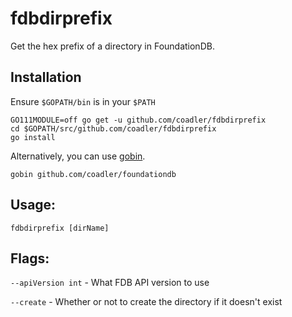 # fdbdirprefix

Get the hex prefix of a directory in FoundationDB.

## Installation

Ensure `$GOPATH/bin` is in your `$PATH`

```
GO111MODULE=off go get -u github.com/coadler/fdbdirprefix
cd $GOPATH/src/github.com/coadler/fdbdirprefix
go install
```

Alternatively, you can use [gobin](https://github.com/myitcv/gobin).

```
gobin github.com/coadler/foundationdb
```

## Usage:

`fdbdirprefix [dirName]`


## Flags:

`--apiVersion int` - What FDB API version to use

`--create` - Whether or not to create the directory if it doesn't exist
